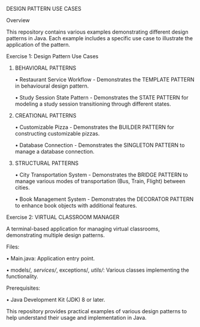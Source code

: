 DESIGN PATTERN USE CASES 

Overview

This repository contains various examples demonstrating different design patterns in Java. Each example includes a specific use case to illustrate the application of the pattern.

Exercise 1: Design Pattern Use Cases

1. BEHAVIORAL PATTERNS

   •	Restaurant Service Workflow - Demonstrates the TEMPLATE PATTERN in behavioural design pattern.

   •	Study Session State Pattern - Demonstrates the STATE PATTERN for modeling a study session transitioning through different states.

2. CREATIONAL PATTERNS

   •	Customizable Pizza - Demonstrates the BUILDER PATTERN for constructing customizable pizzas.

   •	Database Connection - Demonstrates the SINGLETON PATTERN to manage a database connection.

3. STRUCTURAL PATTERNS

   •	City Transportation System - Demonstrates the BRIDGE PATTERN to manage various modes of transportation (Bus, Train, Flight) between cities.

   •	Book Management System - Demonstrates the DECORATOR PATTERN to enhance book objects with additional features.


Exercise 2: VIRTUAL CLASSROOM MANAGER

   A terminal-based application for managing virtual classrooms, demonstrating multiple design patterns.

Files:

   •	Main.java: Application entry point.

   •	models/*, services/*, exceptions/*, utils/*: Various classes implementing the functionality.


Prerequisites:

   •	Java Development Kit (JDK) 8 or later.


This repository provides practical examples of various design patterns to help understand their usage and implementation in Java.



